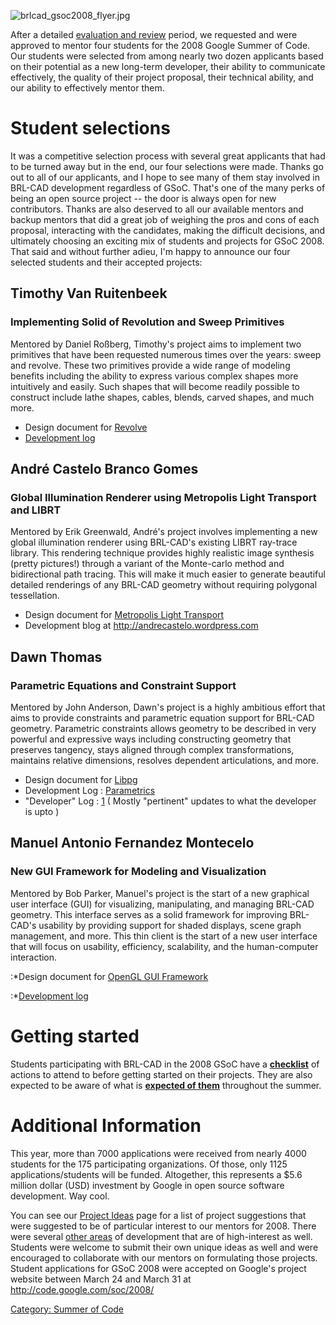 ![](brlcad_gsoc2008_flyer.jpg "brlcad_gsoc2008_flyer.jpg")

After a detailed [evaluation and
review](Summer_of_Code/Proposal_Evaluation "wikilink") period, we
requested and were approved to mentor four students for the 2008 Google
Summer of Code. Our students were selected from among nearly two dozen
applicants based on their potential as a new long-term developer, their
ability to communicate effectively, the quality of their project
proposal, their technical ability, and our ability to effectively mentor
them.

# Student selections

It was a competitive selection process with several great applicants
that had to be turned away but in the end, our four selections were
made. Thanks go out to all of our applicants, and I hope to see many of
them stay involved in BRL-CAD development regardless of GSoC. That's one
of the many perks of being an open source project -- the door is always
open for new contributors. Thanks are also deserved to all our available
mentors and backup mentors that did a great job of weighing the pros and
cons of each proposal, interacting with the candidates, making the
difficult decisions, and ultimately choosing an exciting mix of students
and projects for GSoC 2008. That said and without further adieu, I'm
happy to announce our four selected students and their accepted
projects:

## Timothy Van Ruitenbeek

### Implementing Solid of Revolution and Sweep Primitives


Mentored by Daniel Roßberg, Timothy's project aims to implement two
primitives that have been requested numerous times over the years: sweep
and revolve. These two primitives provide a wide range of modeling
benefits including the ability to express various complex shapes more
intuitively and easily. Such shapes that will become readily possible to
construct include lathe shapes, cables, blends, carved shapes, and much
more.

-   Design document for [Revolve](Revolve "wikilink")
-   [Development log](User:Pacman87 "wikilink")

## André Castelo Branco Gomes

### Global Illumination Renderer using Metropolis Light Transport and LIBRT


Mentored by Erik Greenwald, André's project involves implementing a new
global illumination renderer using BRL-CAD's existing LIBRT ray-trace
library. This rendering technique provides highly realistic image
synthesis (pretty pictures!) through a variant of the Monte-carlo method
and bidirectional path tracing. This will make it much easier to
generate beautiful detailed renderings of any BRL-CAD geometry without
requiring polygonal tessellation.

-   Design document for [Metropolis Light
    Transport](Metropolis_Light_Transport "wikilink")
-   Development blog at <http://andrecastelo.wordpress.com>

## Dawn Thomas

### Parametric Equations and Constraint Support


Mentored by John Anderson, Dawn's project is a highly ambitious effort
that aims to provide constraints and parametric equation support for
BRL-CAD geometry. Parametric constraints allows geometry to be described
in very powerful and expressive ways including constructing geometry
that preserves tangency, stays aligned through complex transformations,
maintains relative dimensions, resolves dependent articulations, and
more.

-   Design document for
    [Libpg](Libpg_:_A_parametrics/constraint_library "wikilink")
-   Development Log : [Parametrics](http://parametrics.wordpress.com/)
-   "Developer" Log :
    [1](http://www.ohloh.net/accounts/dawn/messages.rss) ( Mostly
    "pertinent" updates to what the developer is upto )

## Manuel Antonio Fernandez Montecelo

### New GUI Framework for Modeling and Visualization


Mentored by Bob Parker, Manuel's project is the start of a new graphical
user interface (GUI) for visualizing, manipulating, and managing BRL-CAD
geometry. This interface serves as a solid framework for improving
BRL-CAD's usability by providing support for shaded displays, scene
graph management, and more. This thin client is the start of a new user
interface that will focus on usability, efficiency, scalability, and the
human-computer interaction.

:\*Design document for [OpenGL GUI
Framework](OpenGL_GUI_Framework "wikilink")

:\*[Development log](User:mafm "wikilink")

# Getting started

Students participating with BRL-CAD in the 2008 GSoC have a
**[checklist](Summer_of_Code/Checklist "wikilink")** of actions to
attend to before getting started on their projects. They are also
expected to be aware of what is **[expected of
them](Summer_of_Code/Expectations "wikilink")** throughout the summer.

# Additional Information

This year, more than 7000 applications were received from nearly 4000
students for the 175 participating organizations. Of those, only 1125
applications/students will be funded. Altogether, this represents a $5.6
million dollar (USD) investment by Google in open source software
development. Way cool.

You can see our [Project
Ideas](Google_Summer_of_Code/2008/Project_Ideas "wikilink") page for a
list of project suggestions that were suggested to be of particular
interest to our mentors for 2008. There were several [other
areas](http://brlcad.org/~sean/ideas.html) of development that are of
high-interest as well. Students were welcome to submit their own unique
ideas as well and were encouraged to collaborate with our mentors on
formulating those projects. Student applications for GSoC 2008 were
accepted on Google's project website between March 24 and March 31 at
<http://code.google.com/soc/2008/>

[Category: Summer of Code](Category:_Summer_of_Code "wikilink")